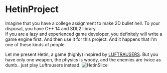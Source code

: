 # HetinProject

Imagine that you have a college assignment to make 2D bullet hell.
To your disposal, you have C++ 14 and SDL2 library. </br>
If you are a lazy and experienced game developer, you definitely will write a game engine first. And then use it for this project.
And it happens that I'm one of these kinds of people.

Let me present Hetin, a game (highly) inspired by [LUFTRAUSERS](https://store.steampowered.com/app/233150/LUFTRAUSERS). But you have only one weapon, the physics is woody, and the enemies are twice as dumb.. just play Luftrausers instead.
![HetinSlice](https://user-images.githubusercontent.com/47014347/209566564-cce21f6f-6e58-4f02-b0b1-b6b8aa1c22ff.png)

